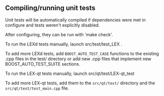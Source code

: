 Compiling/running unit tests
------------------------------------

Unit tests will be automatically compiled if dependencies were met in configure
and tests weren't explicitly disabled.

After configuring, they can be run with 'make check'.

To run the LEXd tests manually, launch src/test/test_LEX .

To add more LEXd tests, add `BOOST_AUTO_TEST_CASE` functions to the existing
.cpp files in the test/ directory or add new .cpp files that
implement new BOOST_AUTO_TEST_SUITE sections.

To run the LEX-qt tests manually, launch src/qt/test/LEX-qt_test

To add more LEX-qt tests, add them to the `src/qt/test/` directory and
the `src/qt/test/test_main.cpp` file.
